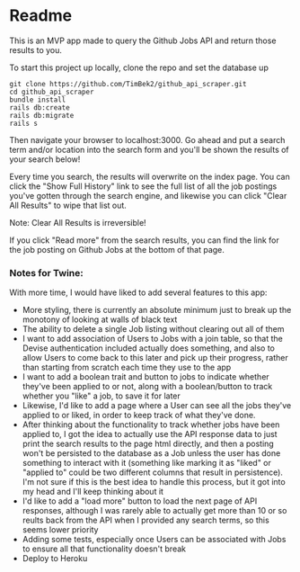 # Readme

This is an MVP app made to query the Github Jobs API and return those results to you.

To start this project up locally, clone the repo and set the database up

```
git clone https://github.com/TimBek2/github_api_scraper.git
cd github_api_scraper
bundle install
rails db:create
rails db:migrate
rails s
```

Then navigate your browser to localhost:3000. Go ahead and put a search term and/or location into the search form and you'll be shown the results of your search below!

Every time you search, the results will overwrite on the index page. You can click the "Show Full History" link to see the full list of all the job postings you've gotten through the search engine, and likewise you can click "Clear All Results" to wipe that list out.

Note: Clear All Results is irreversible!

If you click "Read more" from the search results, you can find the link for the job posting on Github Jobs at the bottom of that page.


### Notes for Twine:

With more time, I would have liked to add several features to this app:

- More styling, there is currently an absolute minimum just to break up the monotony of looking at walls of black text
- The ability to delete a single Job listing without clearing out all of them
- I want to add association of Users to Jobs with a join table, so that the Devise authentication included actually does something, and also to allow Users to come back to this later and pick up their progress, rather than starting from scratch each time they use to the app
- I want to add a boolean trait and button to jobs to indicate whether they've been applied to or not, along with a boolean/button to track whether you "like" a job, to save it for later
- Likewise, I'd like to add a page where a User can see all the jobs they've applied to or liked, in order to keep track of what they've done.
- After thinking about the functionality to track whether jobs have been applied to, I got the idea to actually use the API response data to just print the search results to the page html directly, and then a posting won't be persisted to the database as a Job unless the user has done something to interact with it (something like marking it as "liked" or "applied to" could be two different columns that result in persistence). I'm not sure if this is the best idea to handle this process, but it got into my head and I'll keep thinking about it
- I'd like to add a "load more" button to load the next page of API responses, although I was rarely able to actually get more than 10 or so reults back from the API when I provided any search terms, so this seems lower priority
- Adding some tests, especially once Users can be associated with Jobs to ensure all that functionality doesn't break
- Deploy to Heroku

